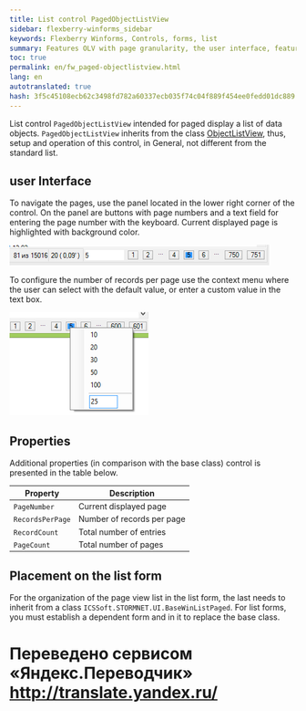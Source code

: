 ```yaml
--- 
title: List control PagedObjectListView 
sidebar: flexberry-winforms_sidebar 
keywords: Flexberry Winforms, Controls, forms, list 
summary: Features OLV with page granularity, the user interface, features and configuration rules 
toc: true 
permalink: en/fw_paged-objectlistview.html 
lang: en 
autotranslated: true 
hash: 3f5c45108ecb62c3498fd782a60337ecb035f74c04f889f454ee0fedd01dc889 
--- 
```


List control `PagedObjectListView` intended for paged display a list of data objects. `PagedObjectListView` inherits from the class [ObjectListView](fw_objectlistview.html), thus, setup and operation of this control, in General, not different from the standard list. 

## user Interface 

To navigate the pages, use the panel located in the lower right corner of the control. On the panel are buttons with page numbers and a text field for entering the page number with the keyboard. Current displayed page is highlighted with background color. 

![](/images/pages/products/flexberry-winforms/controls/olv/p-olv.png) 

To configure the number of records per page use the context menu where the user can select with the default value, or enter a custom value in the text box. 

![](/images/pages/products/flexberry-winforms/controls/olv/p-olv2.png) 

## Properties 

Additional properties (in comparison with the base class) control is presented in the table below. 

| Property | Description| 
|--|--| 
| `PageNumber`| Current displayed page| 
| `RecordsPerPage`| Number of records per page| 
| `RecordCount`| Total number of entries| 
| `PageCount`| Total number of pages| 

## Placement on the list form 

For the organization of the page view list in the list form, the last needs to inherit from a class `ICSSoft.STORMNET.UI.BaseWinListPaged`. For list forms, you must establish a dependent form and in it to replace the base class. 



 # Переведено сервисом «Яндекс.Переводчик» http://translate.yandex.ru/